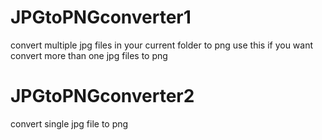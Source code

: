 # JPGtoPNGconverter1
convert multiple jpg files in your current folder to png
use this if you want convert more than one jpg files to png

# JPGtoPNGconverter2
convert single jpg file to png
